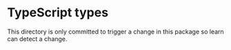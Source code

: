 # TypeScript types

This directory is only committed to trigger a change in this package so learn can detect a change.
